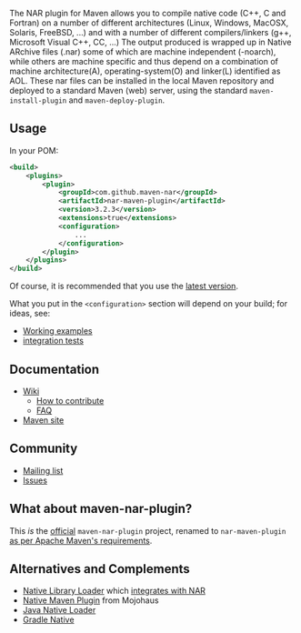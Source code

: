 The NAR plugin for Maven allows you to compile native code (C++, C and
Fortran) on a number of different architectures (Linux, Windows, MacOSX,
Solaris, FreeBSD, ...) and with a number of different compilers/linkers
(g++, Microsoft Visual C++, CC, ...) The output produced is wrapped up
in Native ARchive files (.nar) some of which are machine independent
(-noarch), while others are machine specific and thus depend on a
combination of machine architecture(A), operating-system(O) and
linker(L) identified as AOL. These nar files can be installed in the
local Maven repository and deployed to a standard Maven (web) server,
using the standard `maven-install-plugin` and `maven-deploy-plugin`.

Usage
-----

In your POM:

```xml
<build>
	<plugins>
		<plugin>
			<groupId>com.github.maven-nar</groupId>
			<artifactId>nar-maven-plugin</artifactId>
			<version>3.2.3</version>
			<extensions>true</extensions>
			<configuration>
				...
			</configuration>
		</plugin>
	</plugins>
</build>
```

Of course, it is recommended that you use the
[latest version](http://search.maven.org/#search|ga|1|g%3A%22com.github.maven-nar%22%20a%3A%22nar-maven-plugin%22).

What you put in the `<configuration>` section will depend on your build;
for ideas, see:
* [Working examples](https://github.com/maven-nar/nar-maven-plugin/wiki/Working-examples)
* [integration tests](https://github.com/maven-nar/nar-maven-plugin/tree/master/src/it)

Documentation
-------------
* [Wiki](https://github.com/maven-nar/nar-maven-plugin/wiki)
    * [How to contribute](https://github.com/maven-nar/nar-maven-plugin/wiki/How-to-contribute)
    * [FAQ](https://github.com/maven-nar/nar-maven-plugin/wiki/Frequently_Asked_Questions)
* [Maven site](http://maven-nar.github.io/)

Community
---------
* [Mailing list](https://groups.google.com/group/maven-nar)
* [Issues](https://github.com/maven-nar/nar-maven-plugin/issues)

What about maven-nar-plugin?
----------------------------
This *is* the [official](https://github.com/maven-nar/nar-maven-plugin/wiki/Frequently_Asked_Questions#q-is-this-repository-httpsgithubcommaven-narnar-maven-plugin-the-official-home-of-the-nar-plugin) `maven-nar-plugin` project, renamed to `nar-maven-plugin` [as per Apache Maven's requirements](https://github.com/maven-nar/nar-maven-plugin/wiki/Frequently_Asked_Questions#q-why-was-the-plugin-renamed-to-nar-maven-plugin).

Alternatives and Complements
----------------------------
* [Native Library Loader](https://github.com/scijava/native-lib-loader) which
  [integrates with NAR](https://github.com/maven-nar/nar-maven-plugin/wiki/Native-Library-Loader)
* [Native Maven Plugin](https://github.com/mojohaus/maven-native) from Mojohaus
* [Java Native Loader](https://github.com/uw-dims/java-native-loader)
* [Gradle Native](http://gradle.org/getting-started-native/)
